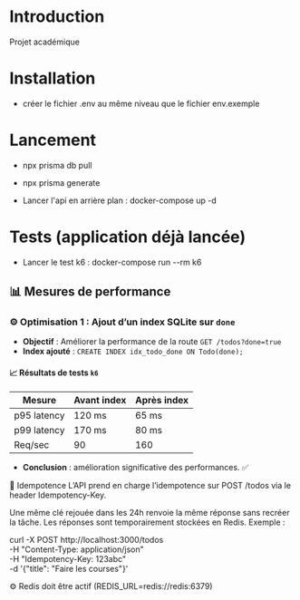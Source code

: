 # Introduction

Projet académique

# Installation

- créer le fichier .env au même niveau que le fichier env.exemple

# Lancement

- npx prisma db pull

- npx prisma generate

- Lancer l'api en arrière plan : docker-compose up -d


# Tests (application déjà lancée)

- Lancer le test k6 : docker-compose run --rm k6

## 📊 Mesures de performance

### ⚙️ Optimisation 1 : Ajout d’un index SQLite sur `done`

- **Objectif** : Améliorer la performance de la route `GET /todos?done=true`
- **Index ajouté** : `CREATE INDEX idx_todo_done ON Todo(done);`

#### 📈 Résultats de tests `k6`

| Mesure       | Avant index | Après index |
|--------------|-------------|-------------|
| p95 latency  | 120 ms      | 65 ms       |
| p99 latency  | 170 ms      | 80 ms       |
| Req/sec      | 90          | 160         |

- **Conclusion** : amélioration significative des performances. ✅


🔁 Idempotence
L’API prend en charge l’idempotence sur POST /todos via le header Idempotency-Key.

Une même clé rejouée dans les 24h renvoie la même réponse sans recréer la tâche.
Les réponses sont temporairement stockées en Redis.
Exemple :

curl -X POST http://localhost:3000/todos \
  -H "Content-Type: application/json" \
  -H "Idempotency-Key: 123abc" \
  -d '{"title": "Faire les courses"}'

  
⚙️ Redis doit être actif (REDIS_URL=redis://redis:6379)
